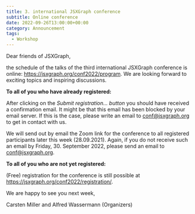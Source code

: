 ```yaml
---
title: 3. international JSXGraph conference 
subtitle: Online conference
date: 2022-09-26T13:00:00+00:00
category: Announcement
tags:
  - Workshop
---
```

Dear friends of JSXGraph,

the schedule of the talks of the third international JSXGraph conference is online: <https://jsxgraph.org/conf2022/program>. We are looking forward to exciting topics and inspiring discussions.

**To all of you who have already registered:**

After clicking on the *Submit registration... button* you should have received a confirmation email.
It might be that this email has been blocked by your email server. If this is the case, please write an email to conf@jsxgraph.org to get in contact with us.

We will send out by email the Zoom link for the conference to all registered participants later this week (28.09.2021). 
Again, if you do not receive such an email by Friday, 30. September 2022, please send an email to conf@jsxgraph.org.

**To all of you who are not yet registered:**

(Free) registration for the conference is still possible at  <https://jsxgraph.org/conf2022/registration/>.

We are happy to see you next week,

Carsten Miller and Alfred Wassermann (Organizers)

